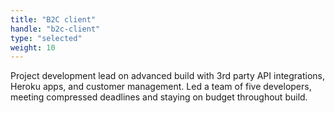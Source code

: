 ```yaml
---
title: "B2C client"
handle: "b2c-client"
type: "selected"
weight: 10
---
```


Project development lead on advanced build with 3rd party API integrations, Heroku apps, and customer management. Led a team of five developers, meeting compressed deadlines and staying on budget throughout build.
